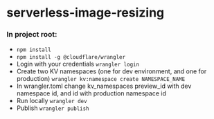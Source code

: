 # serverless-image-resizing

### In project root:

- `npm install`
- `npm install -g @cloudflare/wrangler`
- Login with your credentials `wrangler login`
- Create two KV namespaces (one for dev environment, and one for production) `wrangler kv:namespace create NAMESPACE_NAME`
- In wrangler.toml change kv_namespaces preview_id with dev namespace id, and id with production namespace id
- Run locally `wrangler dev`
- Publish `wrangler publish`
